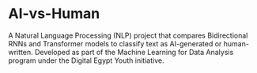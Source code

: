 # AI-vs-Human
A Natural Language Processing (NLP) project that compares Bidirectional RNNs and Transformer models to classify text as AI-generated or human-written. Developed as part of the Machine Learning for Data Analysis program under the Digital Egypt Youth initiative.
